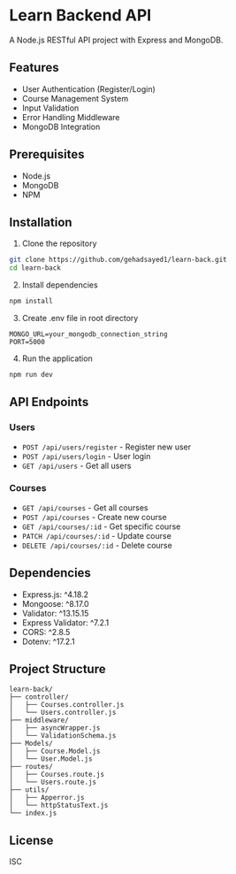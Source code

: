 # Learn Backend API

A Node.js RESTful API project with Express and MongoDB.

## Features

* User Authentication (Register/Login)
* Course Management System
* Input Validation
* Error Handling Middleware
* MongoDB Integration

## Prerequisites

* Node.js
* MongoDB
* NPM

## Installation

1. Clone the repository
```bash
git clone https://github.com/gehadsayed1/learn-back.git
cd learn-back
```

2. Install dependencies
```bash
npm install
```

3. Create .env file in root directory
```env
MONGO_URL=your_mongodb_connection_string
PORT=5000
```

4. Run the application
```bash
npm run dev
```

## API Endpoints

### Users
* `POST /api/users/register` - Register new user
* `POST /api/users/login` - User login
* `GET /api/users` - Get all users

### Courses
* `GET /api/courses` - Get all courses
* `POST /api/courses` - Create new course
* `GET /api/courses/:id` - Get specific course
* `PATCH /api/courses/:id` - Update course
* `DELETE /api/courses/:id` - Delete course

## Dependencies

* Express.js: ^4.18.2
* Mongoose: ^8.17.0
* Validator: ^13.15.15
* Express Validator: ^7.2.1
* CORS: ^2.8.5
* Dotenv: ^17.2.1

## Project Structure

```
learn-back/
├── controller/
│   ├── Courses.controller.js
│   └── Users.controller.js
├── middleware/
│   ├── asyncWrapper.js
│   └── ValidationSchema.js
├── Models/
│   ├── Course.Model.js
│   └── User.Model.js
├── routes/
│   ├── Courses.route.js
│   └── Users.route.js
├── utils/
│   ├── Apperror.js
│   └── httpStatusText.js
└── index.js
```

## License

ISC
